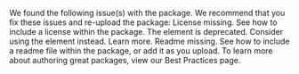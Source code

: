 ﻿We found the following issue(s) with the package. We recommend that you fix these issues and re-upload the package:
 License missing. See how to include a license within the package.
 The <iconUrl> element is deprecated. Consider using the <icon> element instead. Learn more.
 Readme missing. See how to include a readme file within the package, or add it as you upload.
To learn more about authoring great packages, view our Best Practices page.